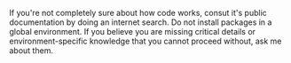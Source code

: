 If you're not completely sure about how code works, consut it's public documentation by doing an internet search.
Do not install packages in a global environment.
If you believe you are missing critical details or environment-specific knowledge that you cannot proceed without, ask me about them.